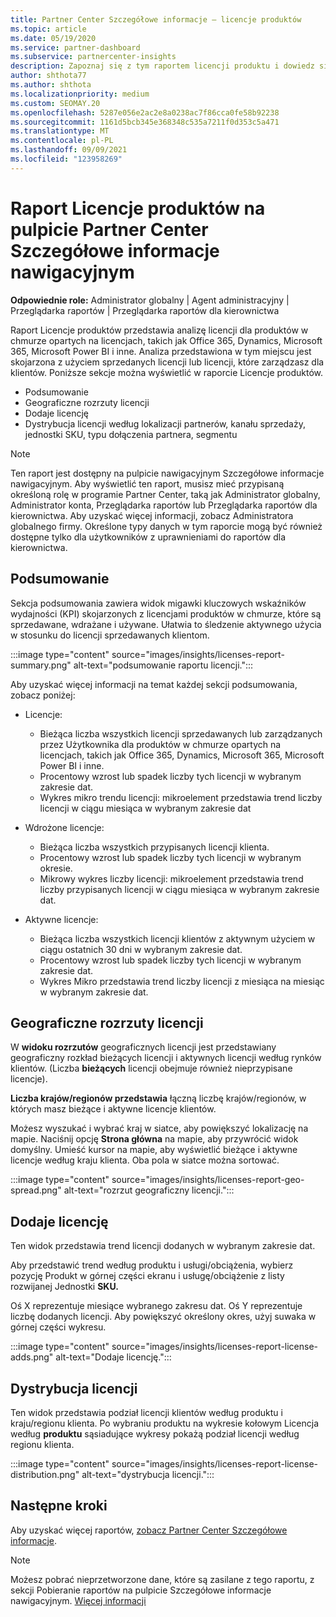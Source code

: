 ```yaml
---
title: Partner Center Szczegółowe informacje — licencje produktów
ms.topic: article
ms.date: 05/19/2020
ms.service: partner-dashboard
ms.subservice: partnercenter-insights
description: Zapoznaj się z tym raportem licencji produktu i dowiedz się, jak ulepszyć swoje licencjonowane produkty w chmurze, które sprzedajesz lub zarządzasz swoimi klientami.
author: shthota77
ms.author: shthota
ms.localizationpriority: medium
ms.custom: SEOMAY.20
ms.openlocfilehash: 5287e056e2ac2e8a0238ac7f86cca0fe58b92238
ms.sourcegitcommit: 1161d5bcb345e368348c535a7211f0d353c5a471
ms.translationtype: MT
ms.contentlocale: pl-PL
ms.lasthandoff: 09/09/2021
ms.locfileid: "123958269"
---
```

# <a name="product-licenses-report-in-the-partner-center-insights-dashboard"></a>Raport Licencje produktów na pulpicie Partner Center Szczegółowe informacje nawigacyjnym

**Odpowiednie role:** Administrator globalny | Agent administracyjny | Przeglądarka raportów | Przeglądarka raportów dla kierownictwa

Raport Licencje produktów przedstawia analizę licencji dla produktów w chmurze opartych na licencjach, takich jak Office 365, Dynamics, Microsoft 365, Microsoft Power BI i inne. Analiza przedstawiona w tym miejscu jest skojarzona z użyciem sprzedanych licencji lub licencji, które zarządzasz dla klientów. Poniższe sekcje można wyświetlić w raporcie Licencje produktów.

- Podsumowanie
- Geograficzne rozrzuty licencji
- Dodaje licencję
- Dystrybucja licencji według lokalizacji partnerów, kanału sprzedaży, jednostki SKU, typu dołączenia partnera, segmentu

 > [!NOTE]
 > Ten raport jest dostępny na pulpicie nawigacyjnym Szczegółowe informacje nawigacyjnym. Aby wyświetlić ten raport, musisz mieć przypisaną określoną rolę w programie Partner Center, taką jak Administrator globalny, Administrator konta, Przeglądarka raportów lub Przeglądarka raportów dla kierownictwa. Aby uzyskać więcej informacji, zobacz Administratora globalnego firmy. Określone typy danych w tym raporcie mogą być również dostępne tylko dla użytkowników z uprawnieniami do raportów dla kierownictwa.

## <a name="summary"></a>Podsumowanie

Sekcja podsumowania zawiera widok migawki kluczowych wskaźników wydajności (KPI) skojarzonych z licencjami produktów w chmurze, które są sprzedawane, wdrażane i używane. Ułatwia to śledzenie aktywnego użycia w stosunku do licencji sprzedawanych klientom.

:::image type="content" source="images/insights/licenses-report-summary.png" alt-text="podsumowanie raportu licencji.":::

Aby uzyskać więcej informacji na temat każdej sekcji podsumowania, zobacz poniżej:

- Licencje: 
  - Bieżąca liczba wszystkich licencji sprzedawanych lub zarządzanych przez Użytkownika dla produktów w chmurze opartych na licencjach, takich jak Office 365, Dynamics, Microsoft 365, Microsoft Power BI i inne.
  - Procentowy wzrost lub spadek liczby tych licencji w wybranym zakresie dat.
  - Wykres mikro trendu licencji: mikroelement przedstawia trend liczby licencji w ciągu miesiąca w wybranym zakresie dat

- Wdrożone licencje:
  - Bieżąca liczba wszystkich przypisanych licencji klienta.
  - Procentowy wzrost lub spadek liczby tych licencji w wybranym okresie.
  - Mikrowy wykres liczby licencji: mikroelement przedstawia trend liczby przypisanych licencji w ciągu miesiąca w wybranym zakresie dat.

- Aktywne licencje: 
  - Bieżąca liczba wszystkich licencji klientów z aktywnym użyciem w ciągu ostatnich 30 dni w wybranym zakresie dat.
  - Procentowy wzrost lub spadek liczby tych licencji w wybranym zakresie dat.
  - Wykres Mikro przedstawia trend liczby licencji z miesiąca na miesiąc w wybranym zakresie dat.

## <a name="geographical-spread-of-licenses"></a>Geograficzne rozrzuty licencji

W **widoku rozrzutów** geograficznych licencji jest przedstawiany geograficzny rozkład bieżących licencji i aktywnych licencji według rynków klientów. (Liczba **bieżących** licencji obejmuje również nieprzypisane licencje).

**Liczba krajów/regionów przedstawia** łączną liczbę krajów/regionów, w których masz bieżące i aktywne licencje klientów.

Możesz wyszukać i wybrać kraj w siatce, aby powiększyć lokalizację na mapie. Naciśnij opcję **Strona główna** na mapie, aby przywrócić widok domyślny. Umieść kursor na mapie, aby wyświetlić bieżące i aktywne licencje według kraju klienta. Oba pola w siatce można sortować.

:::image type="content" source="images/insights/licenses-report-geo-spread.png" alt-text="rozrzut geograficzny licencji.":::

## <a name="license-adds"></a>Dodaje licencję

Ten widok przedstawia trend licencji dodanych w wybranym zakresie dat. 

Aby przedstawić trend według produktu i usługi/obciążenia, wybierz pozycję Produkt w górnej części ekranu i usługę/obciążenie z listy rozwijanej Jednostki **SKU.**

Oś X reprezentuje miesiące wybranego zakresu dat. Oś Y reprezentuje liczbę dodanych licencji. Aby powiększyć określony okres, użyj suwaka w górnej części wykresu.

:::image type="content" source="images/insights/licenses-report-license-adds.png" alt-text="Dodaje licencję.":::

## <a name="license-distribution"></a>Dystrybucja licencji

Ten widok przedstawia podział licencji klientów według produktu i kraju/regionu klienta. Po wybraniu produktu na wykresie kołowym Licencja według **produktu** sąsiadujące wykresy pokażą podział licencji według regionu klienta.

:::image type="content" source="images/insights/licenses-report-license-distribution.png" alt-text="dystrybucja licencji.":::

## <a name="next-steps"></a>Następne kroki

Aby uzyskać więcej raportów, [zobacz Partner Center Szczegółowe informacje](partner-center-insights.md).

>[!NOTE] 
> Możesz pobrać nieprzetworzone dane, które są zasilane z tego raportu, z sekcji Pobieranie raportów na pulpicie Szczegółowe informacje nawigacyjnym. [Więcej informacji](insights-download-reports.md)
